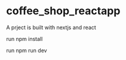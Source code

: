 # coffee_shop_reactapp
A prject is built with nextjs and react

 run npm install
 
 run npm run dev
